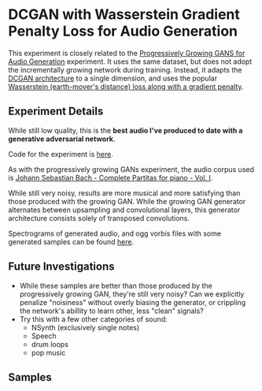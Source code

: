 # DCGAN with Wasserstein Gradient Penalty Loss for Audio Generation

 This experiment is closely related to the
 [Progressively Growing GANS for Audio Generation](../growing-gan-audio)
 experiment.  It uses the same dataset, but does not adopt the incrementally
 growing network during training.  Instead, it adapts the
 [DCGAN architecture](https://arxiv.org/abs/1511.06434) to a single dimension,
 and uses the popular [Wasserstein (earth-mover's distance) loss along with a
 gradient penalty](https://arxiv.org/abs/1704.00028).

## Experiment Details

While still low quality, this is the **best audio I've produced to date with
a generative adversarial network**.

Code for the experiment is [here](wgan.py).

As with the progressively growing GANs experiment, the audio corpus used is
[Johann Sebastian Bach - Complete Partitas for piano - Vol. I](https://archive.org//details/AOC11B).

While still very noisy, results are more musical and more satisfying than those
produced with the growing GAN.  While the growing GAN generator alternates
between upsampling and convolutional layers, this generator architecture
consists solely of transposed convolutions.

Spectrograms of generated audio, and ogg vorbis files with some generated
samples can be found [here](samples).

## Future Investigations

- While these samples are better than those produced by the progressively growing
GAN, they're still very noisy?  Can we explicitly penalize "noisiness" without
overly biasing the generator, or crippling the network's abillity to learn other,
less "clean" signals?
- Try this with a few other categories of sound:
    - NSynth (exclusively single notes)
    - Speech
    - drum loops
    - pop music

## Samples
<audio src="samples/eff326bb28d342b78ab97a5facdcdda8.ogg" />